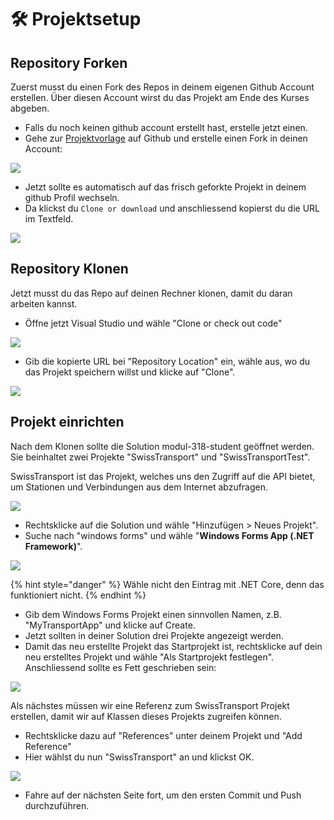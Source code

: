 # 🛠 Projektsetup

## Repository Forken

Zuerst musst du einen Fork des Repos in deinem eigenen Github Account erstellen. Über diesen Account wirst du das Projekt am Ende des Kurses abgeben.

* Falls du noch keinen github account erstellt hast, erstelle jetzt einen.
* Gehe zur [Projektvorlage](https://github.com/IctBerufsbildungZentralschweiz/modul-318-student) auf Github und erstelle einen Fork in deinen Account:

![](../.gitbook/assets/image%20%28138%29.png)

* Jetzt sollte es automatisch auf das frisch geforkte Projekt in deinem github Profil wechseln. 
* Da klickst du `Clone or download` und anschliessend kopierst du die URL im Textfeld.

![](../.gitbook/assets/image%20%28150%29.png)

## Repository Klonen

Jetzt musst du das Repo auf deinen Rechner klonen, damit du daran arbeiten kannst.

* Öffne jetzt Visual Studio und wähle "Clone or check out code"

![](../.gitbook/assets/image%20%2819%29.png)

* Gib die kopierte URL bei "Repository Location" ein, wähle aus, wo du das Projekt speichern willst und klicke auf "Clone".

![](../.gitbook/assets/image%20%2835%29.png)

## Projekt einrichten

Nach dem Klonen sollte die Solution modul-318-student geöffnet werden. Sie beinhaltet zwei Projekte "SwissTransport" und "SwissTransportTest".

SwissTransport ist das Projekt, welches uns den Zugriff auf die API bietet, um Stationen und Verbindungen aus dem Internet abzufragen.

![](../.gitbook/assets/image%20%2827%29.png)

* Rechtsklicke auf die Solution und wähle "Hinzufügen &gt; Neues Projekt".
* Suche nach "windows forms" und wähle "**Windows Forms App \(.NET Framework\)**". 

![](../.gitbook/assets/image%20%28119%29.png)

{% hint style="danger" %}
Wähle nicht den Eintrag mit .NET Core, denn das funktioniert nicht.
{% endhint %}

* Gib dem Windows Forms Projekt einen sinnvollen Namen, z.B. "MyTransportApp" und klicke auf Create.
* Jetzt sollten in deiner Solution drei Projekte angezeigt werden.
* Damit das neu erstellte Projekt das Startprojekt ist, rechtsklicke auf dein neu erstelltes Projekt und wähle "Als Startprojekt festlegen". Anschliessend sollte es Fett geschrieben sein:

![](../.gitbook/assets/image%20%2875%29.png)

Als nächstes müssen wir eine Referenz zum SwissTransport Projekt erstellen, damit wir auf Klassen dieses Projekts zugreifen können.

* Rechtsklicke dazu auf "References" unter deinem Projekt und "Add Reference"
* Hier wählst du nun "SwissTransport" an und klickst OK.

![](../.gitbook/assets/image%20%2894%29.png)



* Fahre auf der nächsten Seite fort, um den ersten Commit und Push durchzuführen.


